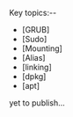 Key topics:--

- [GRUB]
- [Sudo]
- [Mounting]
- [Alias]
- [linking]
- [dpkg]
- [apt]

yet to publish...